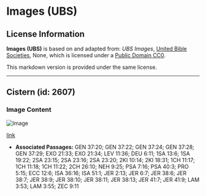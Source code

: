 # Images (UBS)

## License Information

**Images (UBS)** is based on and adapted from: _UBS Images_, [United Bible Societies](https://unitedbiblesocieties.org/), None, which is licensed under a [Public Domain CC0](https://creativecommons.org/public-domain/cc0/).

This markdown version is provided under the same license.



--------------------------------

## Cistern (id: 2607)

### Image Content

![Image](https://cdn.aquifer.bible/aquifer-content/resources/Media/WEB-0417_cistern.jpg)

[link](https://cdn.aquifer.bible/aquifer-content/resources/Media/WEB-0417_cistern.jpg)

* **Associated Passages:** GEN 37:20; GEN 37:22; GEN 37:24; GEN 37:28; GEN 37:29; EXO 21:33; EXO 21:34; LEV 11:36; DEU 6:11; 1SA 13:6; 1SA 19:22; 2SA 23:15; 2SA 23:16; 2SA 23:20; 2KI 10:14; 2KI 18:31; 1CH 11:17; 1CH 11:18; 1CH 11:22; 2CH 26:10; NEH 9:25; PSA 7:16; PSA 40:3; PRO 5:15; ECC 12:6; ISA 36:16; ISA 51:1; JER 2:13; JER 6:7; JER 38:6; JER 38:7; JER 38:9; JER 38:10; JER 38:11; JER 38:13; JER 41:7; JER 41:9; LAM 3:53; LAM 3:55; ZEC 9:11

